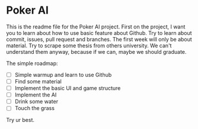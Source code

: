 # Poker AI
This is the readme file for the Poker AI project. First on the project, I want you to learn about how to use basic feature about Github. Try to learn about commit, issues, pull request and branches. The first week will only be about material. Try to scrape some thesis from others university. We can't understand them anyway, because if we can, maybe we should graduate. 
  
The simple roadmap:
- [ ] Simple warmup and learn to use Github
- [ ] Find some material
- [ ] Implement the basic UI and game structure
- [ ] Implement the AI
- [ ] Drink some water
- [ ] Touch the grass

Try ur best.

